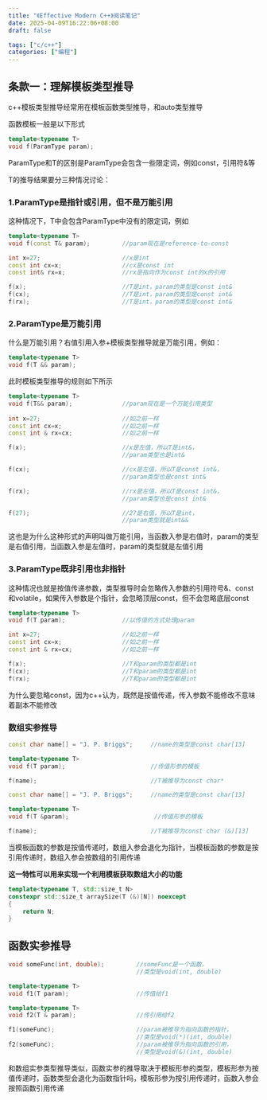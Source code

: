 ```yaml
---
title: "《Effective Modern C++》阅读笔记"
date: 2025-04-09T16:22:06+08:00
draft: false

tags: ["c/c++"]
categories: ["编程"]
---
```


## 条款一：理解模板类型推导

c++模板类型推导经常用在模板函数类型推导，和auto类型推导

函数模板一般是以下形式

```cpp
template<typename T> 
void f(ParamType param); 
```

ParamType和T的区别是ParamType会包含一些限定词，例如const，引用符&等

T的推导结果要分三种情况讨论：

### 1.ParamType是指针或引用，但不是万能引用

这种情况下，T中会包含ParamType中没有的限定词，例如

```cpp
template<typename T>
void f(const T& param);         //param现在是reference-to-const

int x=27;                       //x是int
const int cx=x;                 //cx是const int
const int& rx=x;                //rx是指向作为const int的x的引用

f(x);                           //T是int，param的类型是const int&
f(cx);                          //T是int，param的类型是const int&
f(rx);                          //T是int，param的类型是const int&
```

### 2.ParamType是万能引用

什么是万能引用？右值引用入参+模板类型推导就是万能引用，例如：

```cpp
template<typename T> 
void f(T && param);
```

此时模板类型推导的规则如下所示

```cpp
template<typename T>
void f(T&& param);              //param现在是一个万能引用类型
        
int x=27;                       //如之前一样
const int cx=x;                 //如之前一样
const int & rx=cx;              //如之前一样

f(x);                           //x是左值，所以T是int&，
                                //param类型也是int&

f(cx);                          //cx是左值，所以T是const int&，
                                //param类型也是const int&

f(rx);                          //rx是左值，所以T是const int&，
                                //param类型也是const int&

f(27);                          //27是右值，所以T是int，
                                //param类型就是int&&
```

这也是为什么这种形式的声明叫做万能引用，当函数入参是右值时，param的类型是右值引用，当函数入参是左值时，param的类型就是左值引用

### 3.ParamType既非引用也非指针

这种情况也就是按值传递参数，类型推导时会忽略传入参数的引用符号&、const和volatile，如果传入参数是个指针，会忽略顶层const，但不会忽略底层const

```cpp
template<typename T>
void f(T param);                //以传值的方式处理param

int x=27;                       //如之前一样
const int cx=x;                 //如之前一样
const int & rx=cx;              //如之前一样

f(x);                           //T和param的类型都是int
f(cx);                          //T和param的类型都是int
f(rx);                          //T和param的类型都是int
```

为什么要忽略const，因为c++认为，既然是按值传递，传入参数不能修改不意味着副本不能修改

### 数组实参推导

```cpp
const char name[] = "J. P. Briggs";     //name的类型是const char[13]

template<typename T>
void f(T param);                        //传值形参的模板

f(name);                                //T被推导为const char*
```

```cpp
const char name[] = "J. P. Briggs";     //name的类型是const char[13]

template<typename T>
void f(T &param);                        //传值形参的模板

f(name);                                //T被推导为const char (&)[13]
```

当模板函数的参数是按值传递时，数组入参会退化为指针，当模板函数的参数是按引用传递时，数组入参会按数组的引用传递

**这一特性可以用来实现一个利用模板获取数组大小的功能**

```cpp
template<typename T, std::size_t N>
constexpr std::size_t arraySize(T (&)[N]) noexcept
{                                                       
    return N;
}
```

## 函数实参推导

```cpp
void someFunc(int, double);         //someFunc是一个函数，
                                    //类型是void(int, double)

template<typename T>
void f1(T param);                   //传值给f1

template<typename T>
void f2(T & param);                 //传引用给f2

f1(someFunc);                       //param被推导为指向函数的指针，
                                    //类型是void(*)(int, double)
f2(someFunc);                       //param被推导为指向函数的引用，
                                    //类型是void(&)(int, double)

```

和数组实参类型推导类似，函数实参的推导取决于模板形参的类型，模板形参为按值传递时，函数类型会退化为函数指针吗，模板形参为按引用传递时，函数入参会按照函数引用传递